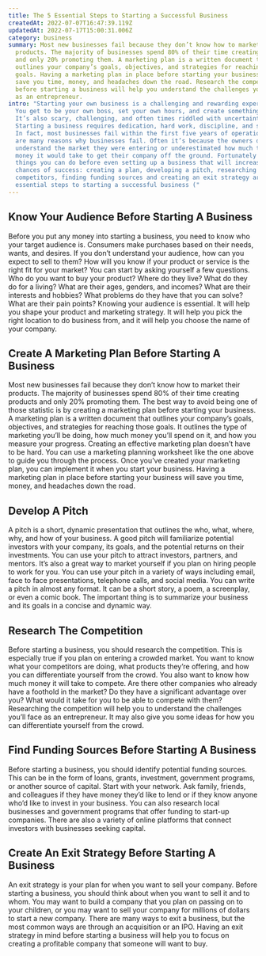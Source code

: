 ```yaml
---
title: The 5 Essential Steps to Starting a Successful Business
createdAt: 2022-07-07T16:47:39.119Z
updatedAt: 2022-07-17T15:00:31.006Z
category: business
summary: Most new businesses fail because they don’t know how to market their
  products. The majority of businesses spend 80% of their time creating products
  and only 20% promoting them. A marketing plan is a written document that
  outlines your company’s goals, objectives, and strategies for reaching those
  goals. Having a marketing plan in place before starting your business will
  save you time, money, and headaches down the road. Research the competition
  before starting a business will help you understand the challenges you’ll face
  as an entrepreneur.
intro: "Starting your own business is a challenging and rewarding experience.
  You get to be your own boss, set your own hours, and create something new.
  It’s also scary, challenging, and often times riddled with uncertainty.
  Starting a business requires dedication, hard work, discipline, and stamina.
  In fact, most businesses fail within the first five years of operation.There
  are many reasons why businesses fail. Often it’s because the owners didn’t
  understand the market they were entering or underestimated how much time and
  money it would take to get their company off the ground. Fortunately there are
  things you can do before even setting up a business that will increase your
  chances of success: creating a plan, developing a pitch, researching
  competitors, finding funding sources and creating an exit strategy are all
  essential steps to starting a successful business ("
---
```


## Know Your Audience Before Starting A Business

Before you put any money into starting a business, you need to know who your target audience is. Consumers make purchases based on their needs, wants, and desires. If you don’t understand your audience, how can you expect to sell to them? How will you know if your product or service is the right fit for your market? You can start by asking yourself a few questions. Who do you want to buy your product? Where do they live? What do they do for a living? What are their ages, genders, and incomes? What are their interests and hobbies? What problems do they have that you can solve? What are their pain points? Knowing your audience is essential. It will help you shape your product and marketing strategy. It will help you pick the right location to do business from, and it will help you choose the name of your company.

## Create A Marketing Plan Before Starting A Business

Most new businesses fail because they don’t know how to market their products. The majority of businesses spend 80% of their time creating products and only 20% promoting them. The best way to avoid being one of those statistic is by creating a marketing plan before starting your business. A marketing plan is a written document that outlines your company’s goals, objectives, and strategies for reaching those goals. It outlines the type of marketing you’ll be doing, how much money you’ll spend on it, and how you measure your progress. Creating an effective marketing plan doesn’t have to be hard. You can use a marketing planning worksheet like the one above to guide you through the process. Once you’ve created your marketing plan, you can implement it when you start your business. Having a marketing plan in place before starting your business will save you time, money, and headaches down the road.

## Develop A Pitch

A pitch is a short, dynamic presentation that outlines the who, what, where, why, and how of your business. A good pitch will familiarize potential investors with your company, its goals, and the potential returns on their investments. You can use your pitch to attract investors, partners, and mentors. It’s also a great way to market yourself if you plan on hiring people to work for you. You can use your pitch in a variety of ways including email, face to face presentations, telephone calls, and social media. You can write a pitch in almost any format. It can be a short story, a poem, a screenplay, or even a comic book. The important thing is to summarize your business and its goals in a concise and dynamic way.

## Research The Competition

Before starting a business, you should research the competition. This is especially true if you plan on entering a crowded market. You want to know what your competitors are doing, what products they’re offering, and how you can differentiate yourself from the crowd. You also want to know how much money it will take to compete. Are there other companies who already have a foothold in the market? Do they have a significant advantage over you? What would it take for you to be able to compete with them? Researching the competition will help you to understand the challenges you’ll face as an entrepreneur. It may also give you some ideas for how you can differentiate yourself from the crowd.

## Find Funding Sources Before Starting A Business

Before starting a business, you should identify potential funding sources. This can be in the form of loans, grants, investment, government programs, or another source of capital. Start with your network. Ask family, friends, and colleagues if they have money they’d like to lend or if they know anyone who’d like to invest in your business. You can also research local businesses and government programs that offer funding to start-up companies. There are also a variety of online platforms that connect investors with businesses seeking capital.

## Create An Exit Strategy Before Starting A Business

An exit strategy is your plan for when you want to sell your company. Before starting a business, you should think about when you want to sell it and to whom. You may want to build a company that you plan on passing on to your children, or you may want to sell your company for millions of dollars to start a new company. There are many ways to exit a business, but the most common ways are through an acquisition or an IPO. Having an exit strategy in mind before starting a business will help you to focus on creating a profitable company that someone will want to buy.

